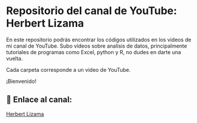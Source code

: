 # Repositorio del canal de YouTube: Herbert Lizama

En este repositorio podrás encontrar los códigos utilizados en los videos de mi canal de YouTube.
Subo videos sobre analisis de datos, principalmente tutoriales de programas como Excel, python y R, no dudes en darte una vuelta.

Cada carpeta corresponde a un video de YouTube.

¡Bienvenido!

## 🔗 Enlace al canal:
[Herbert Lizama](https://www.youtube.com/channel/UCU5MNQV6OPd4r9quPcHaXjQ)
